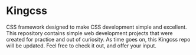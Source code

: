 # Kingcss
CSS framework designed to make CSS development simple and excellent.
This repository contains simple web development projects that were created for practice and out of curiosity.
As time goes on, this Kingcss repo will be updated. Feel free to check it out, and offer your input.
